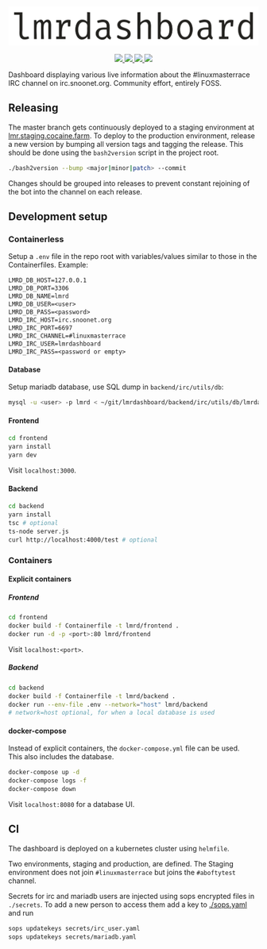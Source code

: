 <p align="center">
  <a href="https://lmr.cocaine.farm" alt="">
    <img src="https://raw.githubusercontent.com/aboft/lmrdashboard/lmrdashboard/resources/lmrdlogo.svg"/>
  </a>
</p>
<p align="center">
  <a href="https://lmr.cocaine.farm" alt="Pipelines">
    <img src="https://img.shields.io/website?url=https%3A%2F%2Flmr.cocaine.farm%2F"/>
  </a>
  <a href="https://gitlab.com/cocainefarm/lmrdashboard/-/pipelines" alt="Pipelines">
    <img src="https://gitlab.com/cocainefarm/lmrdashboard/badges/lmrdashboard/pipeline.svg"/>
  </a>
  <a href="https://github.com/aboft/lmrdashboard/blob/lmrdashboard/LICENSE" alt="License">
    <img src="https://img.shields.io/github/license/aboft/lmrdashboard"/>
  </a>
  <a href="https://github.com/aboft/lmrdashboard/releases" alt="Release">
    <img src="https://img.shields.io/github/v/tag/aboft/lmrdashboard"/>
  </a>
</p>

Dashboard displaying various live information about the #linuxmasterrace IRC channel on irc.snoonet.org. Community effort, entirely FOSS.  

## Releasing

The master branch gets continuously deployed to a staging environment at [lmr.staging.cocaine.farm](https://lmr.staging.cocaine.farm).
To deploy to the production environment, release a new version by bumping all version tags and tagging the release. This should be done using the `bash2version` script in the project root.

```sh
./bash2version --bump <major|minor|patch> --commit
```

Changes should be grouped into releases to prevent constant rejoining of the bot into the channel on each release.

## Development setup

### Containerless

Setup a `.env` file in the repo root with variables/values similar to those in the Containerfiles.
Example:

```
LMRD_DB_HOST=127.0.0.1
LMRD_DB_PORT=3306
LMRD_DB_NAME=lmrd
LMRD_DB_USER=<user>
LMRD_DB_PASS=<password>
LMRD_IRC_HOST=irc.snoonet.org
LMRD_IRC_PORT=6697
LMRD_IRC_CHANNEL=#linuxmasterrace
LMRD_IRC_USER=lmrdashboard
LMRD_IRC_PASS=<password or empty>
```

#### Database

Setup mariadb database, use SQL dump in `backend/irc/utils/db`:

```sh
mysql -u <user> -p lmrd < ~/git/lmrdashboard/backend/irc/utils/db/lmrdashboard.schema.sql
```

#### Frontend

```sh
cd frontend
yarn install
yarn dev
```

Visit `localhost:3000`.

#### Backend

```sh
cd backend
yarn install
tsc # optional
ts-node server.js
curl http://localhost:4000/test # optional
```

### Containers

#### Explicit containers

##### Frontend

```sh
cd frontend
docker build -f Containerfile -t lmrd/frontend .
docker run -d -p <port>:80 lmrd/frontend
```

Visit `localhost:<port>`.

##### Backend

```sh
cd backend
docker build -f Containerfile -t lmrd/backend .
docker run --env-file .env --network="host" lmrd/backend
# network=host optional, for when a local database is used
```

#### docker-compose

Instead of explicit containers, the `docker-compose.yml` file can be used.  
This also includes the database.

```sh
docker-compose up -d
docker-compose logs -f
docker-compose down
```
Visit `localhost:8080` for a database UI.

## CI

The dashboard is deployed on a kubernetes cluster using `helmfile`.

Two environments, staging and production, are defined. The Staging environment does not join `#linuxmasterrace` but joins the `#aboftytest` channel.

Secrets for irc and mariadb users are injected using sops encrypted files in `./secrets`. To add a new person to access them add a key to [./sops.yaml](./sops.yaml) and run

```sh
sops updatekeys secrets/irc_user.yaml
sops updatekeys secrets/mariadb.yaml
```
